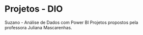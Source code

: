 # Projetos - DIO

Suzano - Análise de Dados com Power BI
Projetos propostos pela professora Juliana Mascarenhas.
